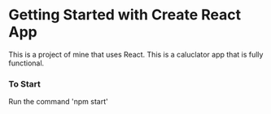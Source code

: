 # Getting Started with Create React App
This is a project of mine that uses React. This is a caluclator app that is fully functional. 

### To Start
Run the command 'npm start'
